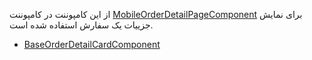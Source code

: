 <div class="dp-doc-container"">

<div class="dp-doc-tags">

<div class="mobile-version"></div>

</div>

<div class="dp-doc-body">

از این کامپوننت در کامپوننت
 [MobileOrderDetailPageComponent](MobileOrderDetailPageComponent.html#readme)
برای نمایش جزییات یک سفارش استفاده شده است.

</div>

<div class="dp-doc-links">

<div class="parent"></div>

+ [BaseOrderDetailCardComponent](BaseOrderDetailCardComponent.html#readme)


</div>


</div> 


